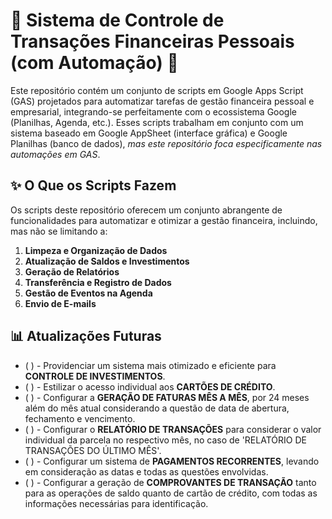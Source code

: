 # 🤖 Sistema de Controle de Transações Financeiras Pessoais (com Automação) 💼

Este repositório contém um conjunto de scripts em Google Apps Script (GAS) projetados para automatizar tarefas de gestão financeira pessoal e empresarial, integrando-se perfeitamente com o ecossistema Google (Planilhas, Agenda, etc.).  Esses scripts trabalham em conjunto com um sistema baseado em Google AppSheet (interface gráfica) e Google Planilhas (banco de dados), *mas este repositório foca especificamente nas automações em GAS*.

## ✨ O Que os Scripts Fazem

Os scripts deste repositório oferecem um conjunto abrangente de funcionalidades para automatizar e otimizar a gestão financeira, incluindo, mas não se limitando a:

1.  **Limpeza e Organização de Dados**
2.  **Atualização de Saldos e Investimentos**
3.  **Geração de Relatórios**
4.  **Transferência e Registro de Dados**
5.  **Gestão de Eventos na Agenda**
6.  **Envio de E-mails**

## 📊 Atualizações Futuras

- (  ) - Providenciar um sistema mais otimizado e eficiente para **CONTROLE DE INVESTIMENTOS**.
- (  ) - Estilizar o acesso individual aos **CARTÕES DE CRÉDITO**.
- (  ) - Configurar a **GERAÇÃO DE FATURAS MÊS A MÊS**, por 24 meses além do mês atual considerando a questão de data de abertura, fechamento e vencimento.
- (  ) - Configurar o **RELATÓRIO DE TRANSAÇÕES** para considerar o valor individual da parcela no respectivo mês, no caso de 'RELATÓRIO DE TRANSAÇÕES DO ÚLTIMO MÊS'.
- (  ) - Configurar um sistema de **PAGAMENTOS RECORRENTES**, levando em consideração as datas e todas as questões envolvidas.
- (  ) - Configurar a geração de **COMPROVANTES DE TRANSAÇÃO** tanto para as operações de saldo quanto de cartão de crédito, com todas as informações necessárias para identificação.